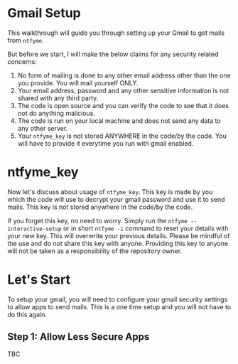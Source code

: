 # Gmail Setup

This walkthrough will guide you through setting up your Gmail to get mails from `ntfyme`.

But before we start, I will make the below claims for any security related concerns:

1. No form of mailing is done to any other email address other than the one you provide. You will mail yourself ONLY.
2. Your email address, password and any other sensitive information is not shared with any third party.
3. The code is open source and you can verify the code to see that it does not do anything malicious.
4. The code is run on your local machine and does not send any data to any other server.
5. Your `ntfyme_key` is not stored ANYWHERE in the code/by the code. You will have to provide it everytime you run with gmail enabled.

# ntfyme_key

Now let's discuss about usage of `ntfyme_key`. This key is made by you which the code will use to decrypt your gmail password and use it to send mails. This key is not stored anywhere in the code/by the code.

If you forget this key, no need to worry. Simply run the `ntfyme --interactive-setup` or in short `ntfyme -i` command to reset your details with your new key. This will overwrite your previous details. Please be mindful of the use and do not share this key with anyone. Providing this key to anyone will not be taken as a responsibility of the repository owner.

# Let's Start

To setup your gmail, you will need to configure your gmail security settings to allow apps to send mails. This is a one time setup and you will not have to do this again.

## Step 1: Allow Less Secure Apps

TBC
